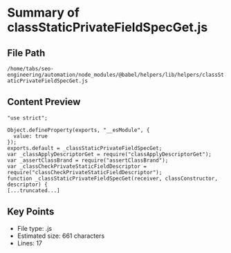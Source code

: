 # Summary of classStaticPrivateFieldSpecGet.js
  
## File Path
`/home/tabs/seo-engineering/automation/node_modules/@babel/helpers/lib/helpers/classStaticPrivateFieldSpecGet.js`

## Content Preview
```
"use strict";

Object.defineProperty(exports, "__esModule", {
  value: true
});
exports.default = _classStaticPrivateFieldSpecGet;
var _classApplyDescriptorGet = require("classApplyDescriptorGet");
var _assertClassBrand = require("assertClassBrand");
var _classCheckPrivateStaticFieldDescriptor = require("classCheckPrivateStaticFieldDescriptor");
function _classStaticPrivateFieldSpecGet(receiver, classConstructor, descriptor) {
[...truncated...]
```

## Key Points
- File type: .js
- Estimated size: 661 characters
- Lines: 17
